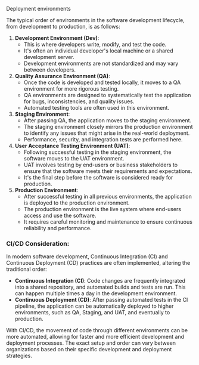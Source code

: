 

Deployment environments




The typical order of environments in the software development lifecycle, from development to production, is as follows:

1. **Development Environment (Dev)**:
   - This is where developers write, modify, and test the code.
   - It's often an individual developer's local machine or a shared development server.
   - Development environments are not standardized and may vary between developers.
2. **Quality Assurance Environment (QA)**:
   - Once the code is developed and tested locally, it moves to a QA environment for more rigorous testing.
   - QA environments are designed to systematically test the application for bugs, inconsistencies, and quality issues.
   - Automated testing tools are often used in this environment.
3. **Staging Environment**:
   - After passing QA, the application moves to the staging environment.
   - The staging environment closely mirrors the production environment to identify any issues that might arise in the real-world deployment.
   - Performance, security, and integration tests are performed here.
4. **User Acceptance Testing Environment (UAT)**:
   - Following successful testing in the staging environment, the software moves to the UAT environment.
   - UAT involves testing by end-users or business stakeholders to ensure that the software meets their requirements and expectations.
   - It's the final step before the software is considered ready for production.
5. **Production Environment**:
   - After successful testing in all previous environments, the application is deployed to the production environment.
   - The production environment is the live system where end-users access and use the software.
   - It requires careful monitoring and maintenance to ensure continuous reliability and performance.

### CI/CD Consideration:

In modern software development, Continuous Integration (CI) and Continuous Deployment (CD) practices are often implemented, altering the traditional order:

- **Continuous Integration (CI)**: Code changes are frequently integrated into a shared repository, and automated builds and tests are run. This can happen multiple times a day in the development environment.
- **Continuous Deployment (CD)**: After passing automated tests in the CI pipeline, the application can be automatically deployed to higher environments, such as QA, Staging, and UAT, and eventually to production.

With CI/CD, the movement of code through different environments can be more automated, allowing for faster and more efficient development and deployment processes. The exact setup and order can vary between organizations based on their specific development and deployment strategies.

